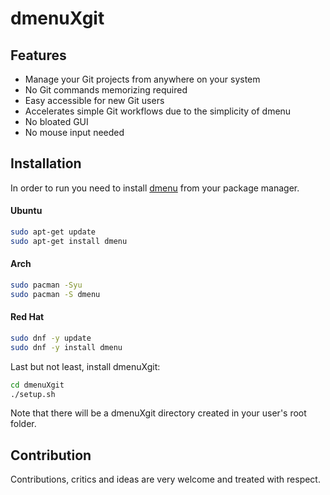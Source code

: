 # dmenuXgit
## Features

- Manage your Git projects from anywhere on your system
- No Git commands memorizing required 
- Easy accessible for new Git users
- Accelerates simple Git workflows due to the simplicity of dmenu
- No bloated GUI
- No mouse input needed


## Installation

In order to run you need to install [dmenu](https://github.com/stilvoid/dmenu) from your package manager.

#### Ubuntu
```sh
sudo apt-get update
sudo apt-get install dmenu
```

#### Arch
```sh
sudo pacman -Syu
sudo pacman -S dmenu
```

#### Red Hat
```sh
sudo dnf -y update
sudo dnf -y install dmenu
```

Last but not least, install dmenuXgit:
```sh
cd dmenuXgit
./setup.sh
```

Note that there will be a dmenuXgit directory created in your user's root folder.

## Contribution
Contributions, critics and ideas are very welcome and treated with respect. 
